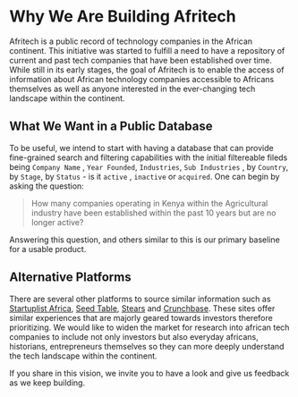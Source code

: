 # Why We Are Building Afritech

Afritech is a public record of technology companies in the African continent. This initiative was started to fulfill a need to have a repository of current and past tech companies that have been established over time. While still in its early stages, the goal of Afritech is to enable the access of information about African technology companies accessible to Africans themselves as well as anyone interested in the ever-changing tech landscape within the continent. 

## What We Want in a Public Database

To be useful, we intend to start with having a database that can provide fine-grained search and filtering capabilities with the initial filtereable fileds being `Company Name` , `Year Founded`, `Industries`, `Sub Industries` , by `Country`, by `Stage`, by `Status` - is it `active` , `inactive` or `acquired`.  One can begin by asking the question: 

> How many companies operating in Kenya within the Agricultural industry have been established within the past 10 years but are no longer active?

Answering this question, and others similar to this is our primary baseline for a usable product.

## Alternative Platforms

There are several other platforms to source similar information such as [Startuplist Africa](https://startuplist.africa/), [Seed Table](https://www.seedtable.com/best-startups-in-africa), [Stears](https://www.stears.co/) and [Crunchbase](https://www.crunchbase.com/). These sites offer similar experiences that are majorly geared towards investors therefore prioritizing. We would like to widen the market for research into african tech companies to include not only investors but also everyday africans, historians, entrepreneurs themselves so they can more deeply understand the tech landscape within the continent. 

If you share in this vision, we invite you to have a look and give us feedback as we keep building.
